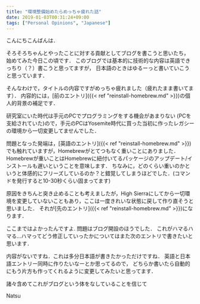 ```yaml
---
title: "環境整備始めたらめっちゃ疲れた話"
date: 2019-01-03T00:31:24+09:00
tags: ["Personal Opinions", "Japanese"]
---
```


こんにちこんばんは．
  
そろそろちゃんとやったことに対する貢献としてブログを書こうと思いたち，
始めてみた今日この頃です．
このブログでは基本的に技術的な内容は英語できっちり（？）書こうと思ってますが，
日本語のときはゆるーっと書いていこうと思っています．
  
そんなわけで，タイトルの内容ですがめっちゃ疲れました（疲れたまま書いてます）．
内容的には，[前のエントリ]({{< ref "reinstall-homebrew.md" >}})の個人的背景の補足です．
<!--more-->
研究室にいた時代は手元のPCでプログラミングをする機会があまりない (PCを支給されていた)ので，手元のPCはYosemite時代に買った当初に作ったレガシーの環境から一切変更してませんでした．
  
問題となった発端は，[英語のエントリ]({{< ref "reinstall-homebrew.md" >}})でも触れていますが，Homebrewがとてつもなく重いことにありました．
Homebrewが重いことはHomebrewに紐付いてるパッケージのアップデート/インストールも遅いということを意味します．
ちなみに，どのくらい重いのかというと体感的にフリーズしているのか？と錯覚してしまうほどでした．(コマンドを発行すると10-30秒くらい固まってます)
  
原因をきちんと突き止めることも考えましたが，High Sierraにしてから一切環境を変更していないこともあり，ここは一度きれいな状態に戻して作り直そうと思いました．
それが[先のエントリ]({{< ref "reinstall-homebrew.md" >}})になります．

ここまではよかったんですよ. 問題はブログ開設のほうでした．
これがハマるハマる...ハマってどう修正していったかについてはまた次のエントリで書きたいと思います．

内容がないですね．これは多分日本語が書きたかっただけですね．
英語と日本語エントリー同時に作りたいなーとか思ってるので，
どちらか書いたら自動的にもう片方も作ってくれるように変更してみたいと思ってます．
  
諸々含めてこれがブログという体をなしていることを信じて
  
Natsu
